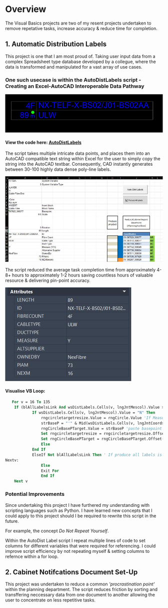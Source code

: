 # Overview
The Visual Basics projects are two of my resent projects undertaken to remove repetative tasks, increase accuracy & reduce time for completion. 

## 1. Automatic Distribution Labels
This project is one that I am most proud of. Taking user input data from a complex Spreadsheet type database developed by a collegue, where the data is transformed and manipulated for a vast array of use cases. 

### One such usecase is within the AutoDistLabels script - Creating an Excel-AutoCAD Interoperable Data Pathway

![Visualisation of CAD](Images/distlabel.png.JPG)

#### View the code here: [AutoDistLabels](https://github.com/HJR41/VisualBasic/blob/main/AutoDistLabels.vba)

The script takes multiple intricate data points, and places them into an AutoCAD compatible text string within Excel for the user to simply copy the string into the AutoCAD textbar. Consequently, CAD instantly generates between 30-100 highly data dense poly-line labels.

![Visualisation of Excel](Images/excelcadscript.png.JPG)

The script reduced the average task completion time from approximately 4-8+ hours to approximately 1-2 hours saving countless hours of valuable resource & delivering pin-point accuracy.

![Visualisation of label attributes](Images/labelattributes.png.JPG)



#### Visualise VB Loop:
```vb
   For v = 16 To 135
    If (blAllLabelsLink And wsDistLabels.Cells(v, lngJntMescol).Value > 0) Or (Not blAllLabelsLink And wsDistLabels.Cells(v, lngSelectedJntLbl).Value > 0) Then
            If wsDistLabels.Cells(v, lngJntMescol).Value = "N" Then
                rngcircletargetresize.Value = rngCircle.Value 'If Measure is set to no then put a circle at the bottom           
                strBaseP = "'" & Mid(wsDistLabels.Cells(v, lngJntCoordscol).Value, 4) 'set & copy Basepoint
                rngCircleBasePTarget.Value = strBaseP 'paste basepoint
                Set rngcircletargetresize = rngcircletargetresize.Offset(3, 0)
                Set rngCircleBasePTarget = rngCircleBasePTarget.Offset(3, 0)
                Else
            End If
            ElseIf Not blAllLabelsLink Then ' If produce all labels is false then continue loop, else exit loop
Nextv:
                Else
                Exit For
                End If
    Next v
```
### Potential Improvements 
Since undertaking this project I have furthered my understanding with scripting languages such as Python. I have learned new concepts that I could apply to this project should I be required to rewrite this script in the future.

For example, the concept *Do Not Repeat Yourself*.

Within the AutoDist Label script I repeat multiple lines of code to set columns for different variables that were required for referencing. I could improve script efficiency by not repeating myself & setting columns to refernce within a for loop.


## 2. Cabinet Notifcations Document Set-Up

This project was undertaken to reduce a common *'procrastination point'* within the planning department. The script reduces friction by sorting and transffering neccessary data from one document to another allowing the user to concentrate on less repetitive tasks. 
